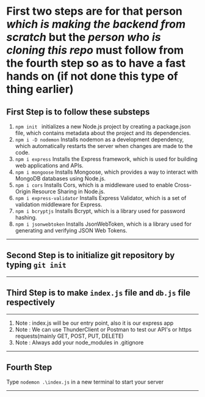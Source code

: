 # First two steps are for that person ***which is making the backend from scratch*** but the ***person who is cloning this repo*** must follow from the fourth step so as to have a fast hands on (if not done this type of thing earlier)


## First Step is to follow these substeps

1. `npm init `  initializes a new Node.js project by creating a package.json file, which contains metadata about the project and its dependencies.
2. `npm i -D nodemon` Installs nodemon as a development dependency, which automatically restarts the server when changes are made to the code.
3. `npm i express` Installs the Express framework, which is used for building web applications and APIs.
4. `npm i mongoose` Installs Mongoose, which provides a way to interact with MongoDB databases using Node.js.
5. `npm i cors` Installs Cors, which is a middleware used to enable Cross-Origin Resource Sharing in Node.js.
6. `npm i express-validator` Installs Express Validator, which is a set of validation middleware for Express.
7. `npm i bcryptjs` Installs Bcrypt, which is a library used for password hashing.
8. `npm i jsonwebtoken` Installs JsonWebToken, which is a library used for generating and verifying JSON Web Tokens.

---

## Second Step is to initialize git repository by typing `git init`

---

## Third Step is to make `index.js` file and `db.js` file respectively

---
 1. Note : index.js will be our entry point, also it is our express app
 2. Note : We can use ThunderClient or Postman to test our API's or https requests(mainly GET, POST, PUT, DELETE)
 3. Note : Always add your node_modules in .gitignore
 
 
---

## Fourth Step

Type `nodemon .\index.js` in a new terminal to start your server

---

